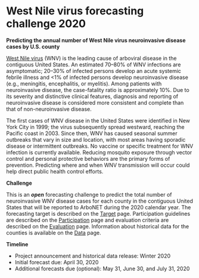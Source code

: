 # West Nile virus forecasting challenge 2020
**Predicting the annual number of West Nile virus neuroinvasive disease cases by U.S. county**

[West Nile virus](https://www.cdc.gov/westnile/index.html) (WNV) is the leading cause of arboviral disease in the contiguous United States. An estimated 70&ndash;80% of WNV infections are asymptomatic; 20&ndash;30% of infected persons develop an acute systemic febrile illness and <1% of infected persons develop neuroinvasive disease (e.g., meningitis, encephalitis, or myelitis). Among patients with neuroinvasive disease, the case-fatality ratio is approximately 10%. Due to its severity and distinctive clinical features, diagnosis and reporting of neuroinvasive disease is considered more consistent and complete than that of non-neuroinvasive disease.

The first cases of WNV disease in the United States were identified in New York City in 1999; the virus subsequently spread westward, reaching the Pacific coast in 2003. Since then, WNV has caused seasonal summer outbreaks that vary in size and location, with most areas having sporadic disease or intermittent outbreaks. No vaccine or specific treatment for WNV infection is currently available. Reducing mosquito exposure through vector control and personal protective behaviors are the primary forms of prevention. Predicting where and when WNV transmission will occur could help direct public health control efforts.

**Challenge**

This is an _**open**_ forecasting challenge to predict the total number of neuroinvasive WNV disease cases for each county in the contiguous United States that will be reported to ArboNET during the 2020 calendar year. The forecasting target is described on the [Target](Target.md) page. Participation guidelines are described on the [Participation](Participation.md) page and evaluation criteria are described on the [Evaluation](Evaluation.md) page. Information about historical data for the counties is available on the [Data](Data.md) page.

**Timeline**

+ Project announcement and historical data release: Winter 2020
+ Initial forecast due: April 30, 2020
+ Additional forecasts due (optional): May 31, June 30, and July 31, 2020
